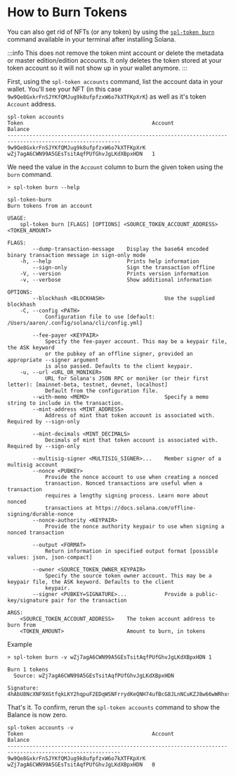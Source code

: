 # How to Burn Tokens

You can also get rid of NFTs (or any token) by using the [`spl-token burn`](https://spl.solana.com/token#burning) command available in your terminal after installing Solana. 

:::info
This does not remove the token mint account or delete the metadata or master edition/edition accounts. It only deletes the token stored at your token account so it will not show up in your wallet anymore. 
:::

First, using the `spl-token accounts` command, list the account data in your wallet. You'll see your NFT (in this case `9w9Qe8GxkrFnSJYKfQMJug9k8ufpfzxW6o7kXTFKpXrK`) as well as it's token `Account` address.

```
spl-token accounts
Token                                         Account                                       Balance
----------------------------------------------------------------------------------------------------------
9w9Qe8GxkrFnSJYKfQMJug9k8ufpfzxW6o7kXTFKpXrK  wZj7agA6CWN99A5GEsTsitAqfPUfGhvJgLKdXBpxHDN   1
```

We need the value in the `Account` column to burn the given token using the `burn` command.

```
> spl-token burn --help

spl-token-burn
Burn tokens from an account

USAGE:
    spl-token burn [FLAGS] [OPTIONS] <SOURCE_TOKEN_ACCOUNT_ADDRESS> <TOKEN_AMOUNT>

FLAGS:
        --dump-transaction-message    Display the base64 encoded binary transaction message in sign-only mode
    -h, --help                        Prints help information
        --sign-only                   Sign the transaction offline
    -V, --version                     Prints version information
    -v, --verbose                     Show additional information

OPTIONS:
        --blockhash <BLOCKHASH>                   Use the supplied blockhash
    -C, --config <PATH>
            Configuration file to use [default: /Users/aaron/.config/solana/cli/config.yml]

        --fee-payer <KEYPAIR>
            Specify the fee-payer account. This may be a keypair file, the ASK keyword
            or the pubkey of an offline signer, provided an appropriate --signer argument
            is also passed. Defaults to the client keypair.
    -u, --url <URL_OR_MONIKER>
            URL for Solana's JSON RPC or moniker (or their first letter): [mainnet-beta, testnet, devnet, localhost]
            Default from the configuration file.
        --with-memo <MEMO>                        Specify a memo string to include in the transaction.
        --mint-address <MINT_ADDRESS>
            Address of mint that token account is associated with. Required by --sign-only

        --mint-decimals <MINT_DECIMALS>
            Decimals of mint that token account is associated with. Required by --sign-only

        --multisig-signer <MULTISIG_SIGNER>...    Member signer of a multisig account
        --nonce <PUBKEY>
            Provide the nonce account to use when creating a nonced
            transaction. Nonced transactions are useful when a transaction
            requires a lengthy signing process. Learn more about nonced
            transactions at https://docs.solana.com/offline-signing/durable-nonce
        --nonce-authority <KEYPAIR>
            Provide the nonce authority keypair to use when signing a nonced transaction

        --output <FORMAT>
            Return information in specified output format [possible values: json, json-compact]

        --owner <SOURCE_TOKEN_OWNER_KEYPAIR>
            Specify the source token owner account. This may be a keypair file, the ASK keyword. Defaults to the client
            keypair.
        --signer <PUBKEY=SIGNATURE>...            Provide a public-key/signature pair for the transaction

ARGS:
    <SOURCE_TOKEN_ACCOUNT_ADDRESS>    The token account address to burn from
    <TOKEN_AMOUNT>                    Amount to burn, in tokens
```

Example

```
> spl-token burn -v wZj7agA6CWN99A5GEsTsitAqfPUfGhvJgLKdXBpxHDN 1

Burn 1 tokens
  Source: wZj7agA6CWN99A5GEsTsitAqfPUfGhvJgLKdXBpxHDN

Signature: 4hAbU8NcXNF9XGtfqkLKY2hqpuF2EDqWSNFrrydKeQNH74ufBcG8JLnNCuKZJ8w66wWRhxsRLKjCC6JrYkPQuqfP
```

That's it. To confirm, rerun the `spl-token accounts` command to show the Balance is now zero.

```
spl-token accounts -v
Token                                         Account                                       Balance
----------------------------------------------------------------------------------------------------------
9w9Qe8GxkrFnSJYKfQMJug9k8ufpfzxW6o7kXTFKpXrK  wZj7agA6CWN99A5GEsTsitAqfPUfGhvJgLKdXBpxHDN   0
```
